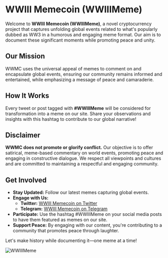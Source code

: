 # WWIII Memecoin (WWIIIMeme)

Welcome to **WWIII Memecoin (WWIIIMeme)**, a novel cryptocurrency project that captures unfolding global events related to what's popularly dubbed as WW3 in a humorous and engaging meme format. Our aim is to document these significant moments while promoting peace and unity.

## Our Mission

WWMC uses the universal appeal of memes to comment on and encapsulate global events, ensuring our community remains informed and entertained, while emphasizing a message of peace and camaraderie.

## How It Works

Every tweet or post tagged with **#WWIIIMeme** will be considered for transformation into a meme on our site. Share your observations and insights with this hashtag to contribute to our global narrative!

## Disclaimer

**WWMC does not promote or glorify conflict.** Our objective is to offer satirical, meme-based commentary on world events, promoting peace and engaging in constructive dialogue. We respect all viewpoints and cultures and are committed to maintaining a respectful and engaging community.

## Get Involved

- **Stay Updated:** Follow our latest memes capturing global events.
- **Engage with Us:**
  - **Twitter:** [WWIII Memecoin on Twitter](https://twitter.com/WWIIIMeme)
  - **Telegram:** [WWIII Memecoin on Telegram](https://t.me/WWIIIMeme)
- **Participate:** Use the hashtag #WWIIIMeme on your social media posts to have them featured as memes on our site.
- **Support Peace:** By engaging with our content, you're contributing to a community that promotes peace through laughter.

Let's make history while documenting it—one meme at a time!


![WWIIIMeme](logo.png)
